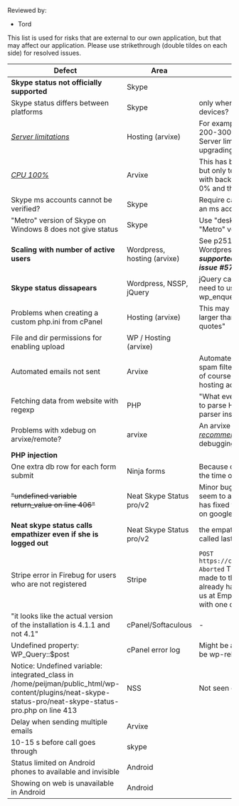 Reviewed by:
* Tord


This list is used for risks that are external to our own application, but that may affect our application. Please use strikethrough (double tildes on each side) for resolved issues.

Defect | Area | Notes/Workaround
-------|------|------------------
**Skype status not officially supported** | Skype |
Skype status differs between platforms | Skype | only when the other side is logged in on multiple devices?
[*Server limitations*](https://support.arvixe.com/index.php?/Knowledgebase/Article/View/289/4/linux-hosting-resource-limits) | Hosting (arvixe) | For example the outbound emails are limited to 200-300 per hour (according to the support). Server limitations can probably be solved by upgrading to a more expensive plan
[*CPU 100%*](http://forum.arvixe.com/smf/clip-bucket-software/100-cpu-usage/) | Arvixe | This has been seen on SunyataZero's account, but only temporarily. A guess is that it has to do with backup compression - normally the load is 0% and the average is around 0% as well
Skype ms accounts cannot be verified? | Skype | Require callers to use a Skype account instead of an ms account
"Metro" version of Skype on Windows 8 does not give status | Skype | Use "desktop" Skype app version instead of "Metro" version for empathizers
**Scaling with number of active users** | Wordpress, hosting (arvixe) | See p251 in "Building Web Apps with Wordpress". ***That this is a big problem is supported by preliminary load testing, see issue #57***
**Skype status dissapears** | Wordpress, NSSP, jQuery | jQuery cannot be loaded in a traditional way, we need to use wp_enqueue_scripts + wp_enqueue_script
Problems when creating a custom php.ini from cPanel | Hosting (arvixe) | This may be necessary if we want to upload files larger than 2MB or if we want to disable "magic quotes"
File and dir permissions for enabling upload | WP / Hosting (arvixe) |
Automated emails not sent | Arvixe | Automated emails were caught in an *outbound* spam filter, this has now been fixed by arvixe but of course *could happen again* if we create a new hosting account
Fetching data from website with regexp | PHP | "What ever you do: Don't use regular expressions to parse HTML or bad things will happen. Use a parser instead." [*link*](http://stackoverflow.com/questions/2019892/extract-data-from-website-via-php)
Problems with xdebug on arvixe/remote? | arvixe | An arvixe support person said that they [*"strongly recommend"*](http://forum.arvixe.com/smf/general/xdebug/) not to use their server for debugging
**PHP injection** | |
One extra db row for each form submit | Ninja forms | Because of this we are making our own forms (at the time of writing)
~~"undefined variable return_value on line 406"~~ | Neat Skype Status pro/v2 | Minor bug known to the developer of nss, doesn't seem to affect functionality. UPDATE: Now Tord has fixed this problem for the file that is available on google drive
**Neat skype status calls empathizer even if she is logged out** | Neat Skype Status pro/v2 | the empathizer will be in the queue and will be called last (second to last?)
Stripe error in Firebug for users who are not registered | Stripe | ```POST https://checkout.stripe.com/api/account/lookup Aborted``` This error is expected since a call will be made to the Stripe servers to see if the user already has an account. There is nothing to do for us at Empathy App about this, I've verified this with one of the Stripe devs
"it looks like the actual version of the installation is 4.1.1 and not 4.1" | cPanel/Softaculous | -
Undefined property: WP_Query::$post | cPanel error log | Might be a problem with a wp plugin, seends to be wp-releated at least
Notice: Undefined variable: integrated_class in /home/peijman/public_html/wp-content/plugins/neat-skype-status-pro/neat-skype-status-pro.php on line 413 | NSS | Not seen on the dev sites
Delay when sending multiple emails | Arvixe |
10-15 s before call goes through | skype |
Status limited on Android phones to available and invisible | Android |
Showing on web is unavailable in Android | Android |
